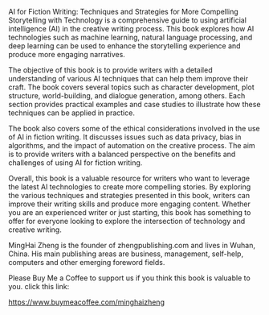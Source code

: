 
AI for Fiction Writing: Techniques and Strategies for More Compelling Storytelling with Technology is a comprehensive guide to using artificial intelligence (AI) in the creative writing process. This book explores how AI technologies such as machine learning, natural language processing, and deep learning can be used to enhance the storytelling experience and produce more engaging narratives.

The objective of this book is to provide writers with a detailed understanding of various AI techniques that can help them improve their craft. The book covers several topics such as character development, plot structure, world-building, and dialogue generation, among others. Each section provides practical examples and case studies to illustrate how these techniques can be applied in practice.

The book also covers some of the ethical considerations involved in the use of AI in fiction writing. It discusses issues such as data privacy, bias in algorithms, and the impact of automation on the creative process. The aim is to provide writers with a balanced perspective on the benefits and challenges of using AI for fiction writing.

Overall, this book is a valuable resource for writers who want to leverage the latest AI technologies to create more compelling stories. By exploring the various techniques and strategies presented in this book, writers can improve their writing skills and produce more engaging content. Whether you are an experienced writer or just starting, this book has something to offer for everyone looking to explore the intersection of technology and creative writing.

MingHai Zheng is the founder of zhengpublishing.com and lives in Wuhan, China. His main publishing areas are business, management, self-help, computers and other emerging foreword fields.

Please Buy Me a Coffee to support us if you think this book is valuable to you. click this link:

https://www.buymeacoffee.com/minghaizheng

